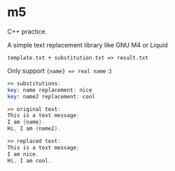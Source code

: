 m5
===

C++ practice.

A simple text replacement library like GNU M4 or Liquid

```
template.txt + substitution.txt => result.txt
```

Only support `{name} => real name` :)

```asm
>> substitutions:
key: name replacement: nice
key: name2 replacement: cool

>> original text:
This is a text message:
I am {name}.
Hi, I am {name2}.

>> replaced text:
This is a text message:
I am nice.
Hi, I am cool.
```
